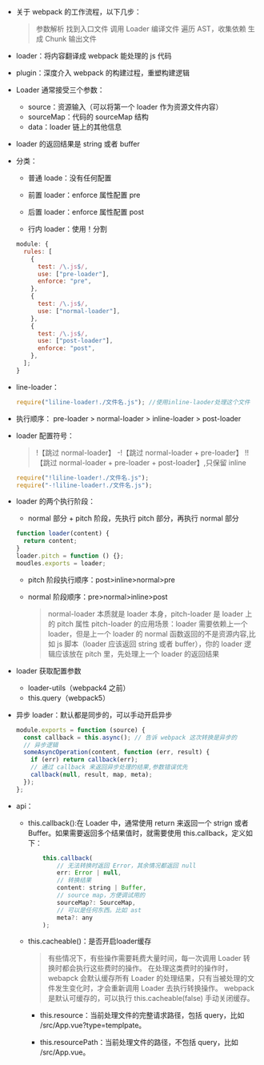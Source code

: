- 关于 webpack 的工作流程，以下几步：

  > 参数解析
  > 找到入口文件
  > 调用 Loader 编译文件
  > 遍历 AST，收集依赖
  > 生成 Chunk
  > 输出文件

- loader：将内容翻译成 webpack 能处理的 js 代码
- plugin：深度介入 webpack 的构建过程，重塑构建逻辑

- Loader 通常接受三个参数：

  - source：资源输入（可以将第一个 loader 作为资源文件内容）
  - sourceMap：代码的 sourceMap 结构
  - data：loader 链上的其他信息

- loader 的返回结果是 string 或者 buffer

- 分类：

  - 普通 loade：没有任何配置

  - 前置 loader：enforce 属性配置 pre

  - 后置 loader：enforce 属性配置 post

  - 行内 loader：使用！分割

  ```js
  module: {
    rules: [
      {
        test: /\.js$/,
        use: ["pre-loader"],
        enforce: "pre",
      },
      {
        test: /\.js$/,
        use: ["normal-loader"],
      },
      {
        test: /\.js$/,
        use: ["post-loader"],
        enforce: "post",
      },
    ];
  }
  ```

- line-loader：

  ```js
  require("liline-loader!./文件名.js"); //使用inline-laoder处理这个文件
  ```

- 执行顺序： pre-loader > normal-loader > inline-loader > post-loader
- loader 配置符号：

  > !【跳过 normal-loader】
  > -!【跳过 normal-loader + pre-loader】
  > !!【跳过 normal-loader + pre-loader + post-loader】,只保留 inline

  ```js
  require("!liline-loader!./文件名.js");
  require("-!liline-loader!./文件名.js");
  ```

- loader 的两个执行阶段：

  - normal 部分 + pitch 阶段，先执行 pitch 部分，再执行 normal 部分

  ```js
  function loader(content) {
    return content;
  }
  loader.pitch = function () {};
  moudles.exports = loader;
  ```

  - pitch 阶段执行顺序：post>inline>normal>pre

  - normal 阶段顺序：pre>normal>inline>post
    > normal-loader 本质就是 loader 本身，pitch-loader 是 loader 上的 pitch 属性
    > pitch-loader 的应用场景：loader 需要依赖上一个 loader，但是上一个 loader 的 normal 函数返回的不是资源内容,比如 js 脚本（loader 应该返回 string 或者 buffer），你的 loader 逻辑应该放在 pitch 里，先处理上一个 loader 的返回结果

- loader 获取配置参数

  - loader-utils（webpack4 之前）
  - this.query（webpack5）

- 异步 loader：默认都是同步的，可以手动开启异步

  ```js
  module.exports = function (source) {
    const callback = this.async(); // 告诉 webpack 这次转换是异步的
    // 异步逻辑
    someAsyncOperation(content, function (err, result) {
      if (err) return callback(err);
      // 通过 callback 来返回异步处理的结果,参数错误优先
      callback(null, result, map, meta);
    });
  };
  ```

- api：
  - this.callback():在 Loader 中，通常使用 return 来返回一个 strign 或者 Buffer。如果需要返回多个结果值时，就需要使用 this.callback，定义如下：
    ```js
        this.callback(
            // 无法转换时返回 Error，其余情况都返回 null
            err: Error | null,
            // 转换结果
            content: string | Buffer,
            // source map，方便调试用的
            sourceMap?: SourceMap,
            // 可以是任何东西。比如 ast
            meta?: any
        );
    ```
  - this.cacheable()：是否开启loader缓存
    > 有些情况下，有些操作需要耗费大量时间，每一次调用 Loader 转换时都会执行这些费时的操作。
    > 在处理这类费时的操作时， webapck 会默认缓存所有 Loader 的处理结果，只有当被处理的文件发生变化时，才会重新调用 Loader 去执行转换操作。
    > webpack 是默认可缓存的，可以执行 this.cacheable(false) 手动关闭缓存。

    - this.resource：当前处理文件的完整请求路径，包括 query，比如 /src/App.vue?type=templpate。

    - this.resourcePath：当前处理文件的路径，不包括 query，比如 /src/App.vue。

